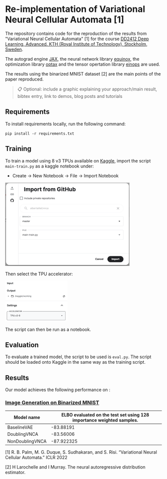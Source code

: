 # Re-implementation of Variational Neural Cellular Automata [1]

The repository contains code for the reproduction of the results from "Variational Neural Cellular Automata" [1] for the course [DD2412 Deep Learning, Advanced. KTH (Royal Institute of Technology), Stockholm, Sweden](https://www.kth.se/student/kurser/kurs/DD2412?l=en).

The autograd engine [JAX](https://github.com/google/jax), the neural network library [equinox](https://github.com/patrick-kidger/equinox), the optimization library [optax](https://github.com/deepmind/optax) and the tensor opertation library [einops](https://github.com/arogozhnikov/einops) are used.

The results using the binarized MNIST dataset [2] are the main points of the paper reproduced.

>📋  Optional: include a graphic explaining your approach/main result, bibtex entry, link to demos, blog posts and tutorials

## Requirements

To install requirements locally, run the following command:

```setup
pip install -r requirements.txt
```

## Training

To train a model using 8 v3 TPUs available on [Kaggle](https://www.kaggle.com/), import the script `main-train.py` as a kaggle notebook under:

+ Create -> New Notebook -> File -> Import Notebook

<img src="./images/kaggle_import.png" alt="drawing" width="400"/>

Then select the TPU accelerator:

<img src="./images/kaggle_accelerator.png" alt="drawing" width="200"/>

The script can then be run as a notebook.

## Evaluation

To evaluate a trained model, the script to be used is `eval.py`. The script should be loaded onto Kaggle in the same way as the training script.


## Results

Our model achieves the following performance on :

### [Image Generation on Binarized MNIST](https://paperswithcode.com/sota/image-generation-on-binarized-mnist)

| Model name         | ELBO evaluated on the test set using 128 importance weighted samples. |
| --------------- |----------- |
| BaselineVAE     | -83.88191  |
| DoublingVNCA    | -83.56006  |
| NonDoublingVNCA | -87.922325 |

<!-- 📋  Include a table of results from your paper, and link back to the leaderboard for clarity and context. If your main result is a figure, include that figure and link to the command or notebook to reproduce it.--> 


[1] R. B. Palm, M. G. Duque, S. Sudhakaran, and S. Risi. “Variational Neural Cellular Automata.” ICLR 2022

[2] H Larochelle and I Murray. The neural autoregressive distribution estimator.
